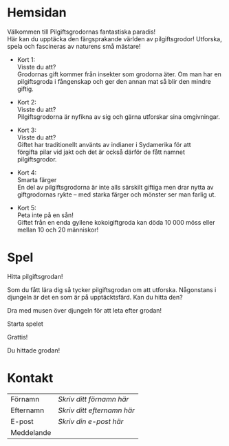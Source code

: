 # Hemsidan

Välkommen till Pilgiftsgrodornas fantastiska paradis! <br>
Här kan du upptäcka den färgsprakande världen av pilgiftsgrodor! Utforska, spela och fascineras av naturens små mästare!

- Kort 1: <br>
Visste du att? <br>
Grodornas gift kommer från insekter som grodorna äter. Om man har en pilgiftsgroda i fångenskap och ger den annan mat så blir den mindre giftig.

- Kort 2: <br>
Visste du att? <br>
Pilgiftsgrodorna är nyfikna av sig och gärna utforskar sina omgivningar.

- Kort 3: <br>
Visste du att? <br>
Giftet har traditionellt använts av indianer i Sydamerika för att förgifta pilar vid jakt och det är också därför de fått namnet pilgiftsgrodor.

- Kort 4: <br>
Smarta färger <br>
En del av pilgiftsgrodorna är inte alls särskilt giftiga men drar nytta av giftgrodornas rykte – med starka färger och mönster ser man farlig ut.

- Kort 5: <br>
Peta inte på en sån! <br>
Giftet från en enda gyllene kokoigiftgroda kan döda 10 000 möss eller mellan 10 och 20 människor!

# Spel
Hitta pilgiftsgrodan!

Som du fått lära dig så tycker pilgiftsgrodan om att utforska. Någonstans i djungeln är det en som är på upptäcktsfärd. Kan du hitta den? <br>

Dra med musen över djungeln för att leta efter grodan!

Starta spelet

Grattis!

Du hittade grodan!

# Kontakt
|           |                            |
| --------- | -------------------------- |
| Förnamn   | *Skriv ditt förnamn här*   |
| Efternamn | *Skriv ditt efternamn här* |
| E-post    | *Skriv din e-post här*     |
| Meddelande|                            |
